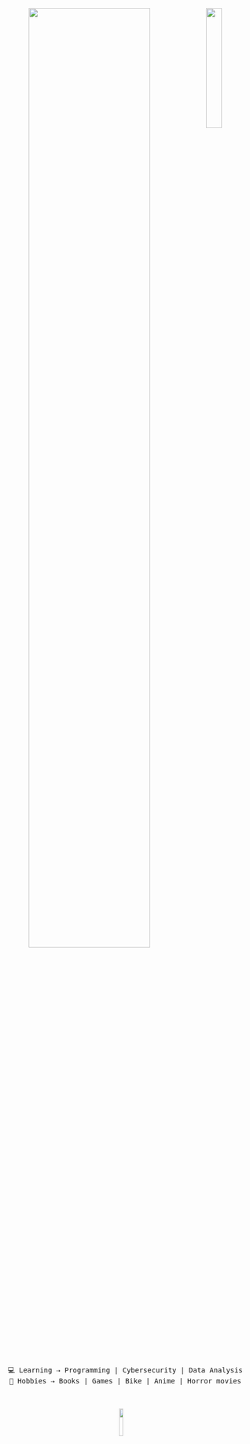 <div align="center">
<img src="https://i.pinimg.com/736x/b9/7c/a1/b97ca1a8a391a9d4bca678142dc19507.jpg" width="25%" align="right"/>
<img src="https://readme-typing-svg.demolab.com?font=Cutive+Mono&weight=500&size=43&pause=1000&color=A77AAA&center=true&vCenter=true&multiline=true&repeat=false&width=1300&height=140&lines=Hey!;+I'm+a+programming+and+cybersecurity+student+" width="70%"/>
</br></br>
<pre>
  💻 Learning ⇢ Programming | Cybersecurity | Data Analysis
  👾 Hobbies ⇢ Books | Games | Bike | Anime | Horror movies
</pre>
</br></br>
<img src="https://media.giphy.com/media/v1.Y2lkPWVjZjA1ZTQ3YXAybjU1aTV0cnh1c3N6c28wdzRycTB3bjFlMjZtam90YzhraWI2ZyZlcD12MV9zdGlja2Vyc19zZWFyY2gmY3Q9cw/aT8qmIcoyPQ1EeB9DK/giphy.gif" width="12%"/>
</br></br>
</div>

